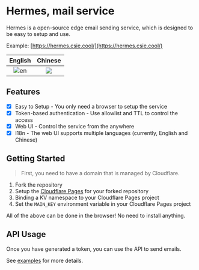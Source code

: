 # Hermes, mail service

Hermes is a open-source edge email sending service, which is designed to be easy to setup and use.

Example: [https://hermes.csie.cool/](https://hermes.csie.cool/)

| English | Chinese |
|:-------------------------:|:-------------------------:|
|![en](https://i.imgur.com/TcMvBQn.png)|![](https://i.imgur.com/9NYRba9.png)|

## Features

- [x] Easy to Setup - You only need a browser to setup the service
- [x] Token-based authentication - Use allowlist and TTL to control the access
- [x] Web UI - Control the service from the anywhere
- [x] I18n - The web UI supports multiple languages (currently, English and Chinese)

## Getting Started

> First, you need to have a domain that is managed by Cloudflare.

1. Fork the repository
2. Setup the [Cloudflare Pages](https://pages.cloudflare.com/) for your forked repository
3. Binding a KV namespace to your Cloudflare Pages project
4. Set the `MAIN_KEY` environment variable in your Cloudflare Pages project

All of the above can be done in the browser! No need to install anything.

## API Usage

Once you have generated a token, you can use the API to send emails.

See [examples](./examples/) for more details.
